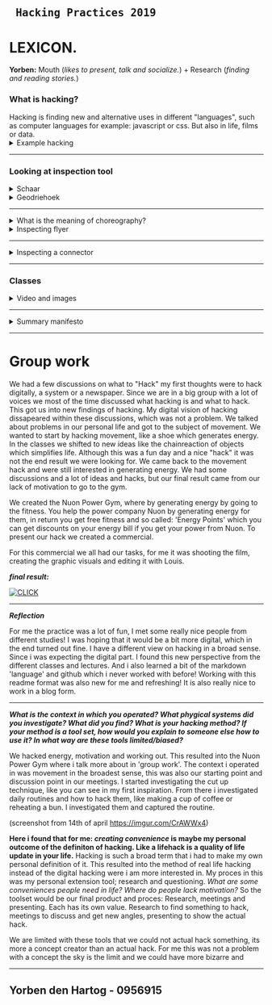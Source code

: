  ## <pre>                         Hacking Practices 2019</pre>
# **LEXICON.**


**Yorben:** Mouth (_likes to present, talk and socialize._) + Research (_finding and reading stories._)

<h3>What is hacking?</h3>
Hacking is finding new and alternative uses in different "languages", such as computer languages for example: javascript or css.
But also in life, films or data. 
<details>
 <summary> Example hacking </summary>
<img src="http://blog.thequietman.co.uk/wp-content/uploads/2011/05/Quiet-Man-type-low-res.jpg" width="400" height="600" />

</details>

---

<h3>Looking at inspection tool</h3>

<details> 
 <summary> Schaar </summary>
 
 
* 2 Messen met zwaartekracht
* Herkenbaar geluid
* 2 objecten = 1 vast
* 2 benen, 2 ogen, 2 personen
* Geluid bouwt op naar een afsluiting
* Weerspiegeld
* Stainless steel with stains
* Tegenovergestelde
* zachte rond handvat
* twee scherpe messen
* Assosiatie bang voor jezelf snijden
* Ook nostalgisch
* Een vloeiend object
* Een zwaartekracht object, valt naar beneden
* Het past perfect
* Sterk en robuust
* Gebruikersvriendelijk en gemaakt om vast te houden
</details>

<details> 
 <summary> Geodriehoek </summary>
 

* Gelegd over tekst en wordt een masker
* Een niet definitieve cut up techniek
* 2 objecten = 1 vast
* 2 benen, 2 ogen, 2 personen
* Geluid bouwt op naar een afsluiting
* Weerspiegeld
* Stainless steel with stains
* Tegenovergestelde
* zachte rond handvat
* twee scherpe messen
* Assosiatie bang voor jezelf snijden
* Ook nostalgisch
* Een vloeiend object
* Een zwaartekracht object, valt naar beneden
* Het past perfect
* Sterk en robuust
* Gebruikersvriendelijk en gemaakt om vast te houden

</details>

---

<details> 
 <summary> What is the meaning of choreography? </summary>
 
 
* It strives to testify to the plasticity and wealth of our ability to re-conceive and detach ourselves from positions of certainty.
* Planning over a class of ideas,

</details>


<details> 
 <summary> Inspecting flyer  </summary>
 

* Inspected the reading possibilities in a flyer
* Graphic design 
* Cutting so you still can read it

</details>

---


<details> 
 <summary> Inspecting a connector </summary>


* Water heater
* Vloeiende buis voor water
* 1 Connector (digitaal)
* Geheel is een connector
* Draden zelf kunnen connecten
* Draad door buis
* Een groot onderdeel bestaande uit onderdeel
* Complex object
* Gelast aan elkaar
* Gelijmd aan elkaar
* Zwaar object
* Kruik gebruikt worden // Alles wat opgewarmt moet worden
* Het kan een airco worden 

</details>

---

<h3>Classes</h3>

<details> 
 <summary> Video and images </summary>
***Some video's of some classes:***
 
* 1. https://youtu.be/K2FsH6KbKxo
* 2. https://youtu.be/YHzSt9Aughw
* 3. https://youtu.be/kqYyVLVOHVw
* 4. https://youtu.be/MGCqghYNRUs
* 5. https://youtu.be/ZRoC1e8u2iE
* 6. https://youtu.be/fbWg_jaC7b8
* 7. https://youtu.be/xuj0UiiZj58

***Human/society/computer images***

* https://imgur.com/64Ay3YG

***Hacking a found object***

* https://imgur.com/iH7ySqU
* https://imgur.com/0jhdz38
* https://imgur.com/N8VTAzo
* https://imgur.com/wKZsklE
* https://imgur.com/UMip6r7

***Filming the chainreaction***

* https://imgur.com/VQAL7fH
</details>


---

<details> 
 <summary> Summary manifesto </summary>

Whatever code we hack, be it programming language, poetic language, math or music, curves or colourings, we create the possibility of new things entering the world. Not always great things, or even good things, but new things.

The virtual is the true domain of the hacker. It is from the virtual that the hacker produces ever-new expressions of the actual.

To the hacker there is always a surplus of possibility expressed in what is actual, the surplus of the virtual. This is the inexhaustible domain of what is real without being actual, what is not but which may be.

New hacks supersede old hacks, and devalues them as property

</details>

---
<h1> Group work </h2>

We had a few discussions on what to "Hack" my first thoughts were to hack digitally, a system or a newspaper. Since we are in a big group with a lot of voices we most of the time discussed what hacking is and what to hack. This got us into new findings of hacking. My digital vision of hacking dissapeared within these discussions, which was not a problem. 
We talked about problems in our personal life and got to the subject of movement. We wanted to start by hacking movement, like a shoe which generates energy. In the classes we shifted to new ideas like the chainreaction of objects which simplifies life. Although this was a fun day and a nice "hack" it was not the end result we were looking for. We came back to the movement hack and were still interested in generating energy. We had some discussions and a lot of ideas and hacks, but our final result came from our lack of motivation to go to the gym. 

We created the Nuon Power Gym, where by generating energy by going to the fitness. You help the power company Nuon by generating energy for them, in return you get free fitness and so called: 'Energy Points' which you can get discounts on your energy bill if you get your power from Nuon. To present our hack we created a commercial.

For this commercial we all had our tasks, for me it was shooting the film, creating the graphic visuals and editing it with Louis.

***final result:***

[![CLICK](http://img.youtube.com/vi/https://www.youtube.com/watch?v=1ligJZKOAgc/0.jpg)](https://www.youtube.com/embed/1ligJZKOAgc "Nuon Power Gym")

---

***Reflection***

For me the practice was a lot of fun, I met some really nice people from different studies! I was hoping that it would be a bit more digital, which in the end turned out fine. I have a  different view on hacking in a broad sense. Since i was expecting the digital part. I found this new perspective from the different classes and lectures.
And i also learned a bit of the markdown 'language' and github which i never worked with before! Working with this readme format was also new for me and refreshing! It is also really nice to work in a blog form.

---

***What is the context in which you operated? What phygical systems did you investigate? What did you find? What is your hacking method? If your method is a tool set, how would you explain to someone else how to use it? In what way are these tools limited/biased?***

We hacked energy, motivation and working out. This resulted into the Nuon Power Gym where i talk more about in 'group work'. The context i operated in was movement in the broadest sense, this was also our starting point and discussion point in our meetings. I started investigating the cut up technique, like you can see in my first inspiration. From there i investigated daily routines and how to hack them, like making a cup of coffee or reheating a bun. I investigated them and captured the routine. 

(screenshot from 14th of april https://imgur.com/CrAWWx4) 

**Here i found that for me: _**creating convenience**_ is maybe my personal outcome of the definiton of hacking. Like a lifehack is a quality of life update in your life.** Hacking is such a broad term that i had to make my own personal definition of it. This resulted into the method of real life hacking instead of the digital hacking were i am more interested in. My proces in this was my personal extension tool; research and questioning. _What are some conveniences people need in life?_ _Where do people lack motivation?_ So the toolset would be our final product and proces: Research, meetings and presenting. Each has its own value. Research to find something to hack, meetings to discuss and get new angles, presenting to show the actual hack. 

We are limited with these tools that we could not actual hack something, its more a concept creator than an actual hack. For me this was not a problem with a concept the sky is the limit and we could have more bizarre and  

---

<H2> Yorben den Hartog - 0956915 </h2>

